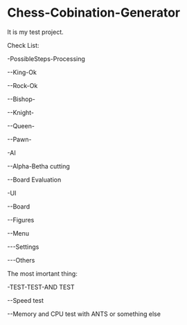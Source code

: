 # Chess-Cobination-Generator

It is my test project.

Check List:

-PossibleSteps-Processing

--King-Ok

--Rock-Ok

--Bishop-

--Knight-

--Queen-

--Pawn-

-AI

--Alpha-Betha cutting

--Board Evaluation

-UI

--Board

--Figures

--Menu

---Settings

---Others



The most imortant thing:

-TEST-TEST-AND TEST

--Speed test

--Memory and CPU test with ANTS or something else

